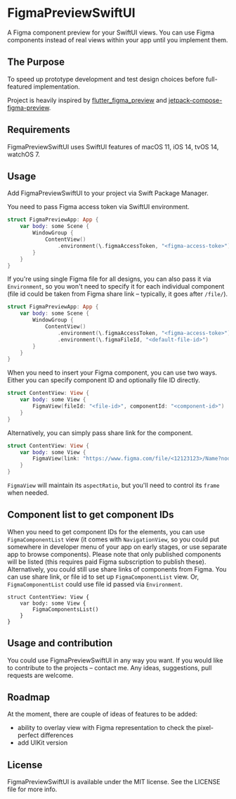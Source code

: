 # FigmaPreviewSwiftUI

A Figma component preview for your SwiftUI views.
You can use Figma components instead of real views within your app until you implement them.

## The Purpose

To speed up prototype development and test design choices before full-featured implementation.

Project is heavily inspired by [flutter_figma_preview](https://github.com/vvsevolodovich/flutter_figma_preview) and [jetpack-compose-figma-preview](https://github.com/vvsevolodovich/jetpack-compose-figma-preview).

## Requirements

FigmaPreviewSwiftUI uses SwiftUI features of macOS 11, iOS 14, tvOS 14, watchOS 7.

## Usage

Add FigmaPreviewSwiftUI to your project via Swift Package Manager.

You need to pass Figma access token via SwiftUI environment.
```swift
struct FigmaPreviewApp: App {
    var body: some Scene {
        WindowGroup {
            ContentView()
                .environment(\.figmaAccessToken, "<figma-access-toke>")
        }
    }
}
```
If you're using single Figma file for all designs, you can also pass it via `Environment`, so you won't need to specify it for each individual component (file id could be taken from Figma share link – typically, it goes after `/file/`).
```swift
struct FigmaPreviewApp: App {
    var body: some Scene {
        WindowGroup {
            ContentView()
                .environment(\.figmaAccessToken, "<figma-access-toke>")
                .environment(\.figmaFileId, "<default-file-id>")
        }
    }
}
```
When you need to insert your Figma component, you can use two ways. Either you can specify component ID and optionally file ID directly.
```swift
struct ContentView: View {
    var body: some View {
        FigmaView(fileId: "<file-id>", componentId: "<component-id>")
    }
}
```
Alternatively, you can simply pass share link for the component.
```swift
struct ContentView: View {
    var body: some View {
        FigmaView(link: "https://www.figma.com/file/<12123123>/Name?node-id=<123123%3A3232131>")
    }
}
```
`FigmaView` will maintain its `aspectRatio`, but you'll need to control its `frame` when needed.

## Component list to get component IDs

When you need to get component IDs for the elements, you can use `FigmaComponentList` view (it comes with `NavigationView`, so you could put somewhere in developer menu of your app on early stages, or use separate app to browse components).
Please note that only published components will be listed (this requires paid Figma subscription to publish these).
Alternatively, you could still use share links of components from Figma.
You can use share link, or file id to set up `FigmaComponentList` view. Or, `FigmaComponentList` could use file id passed via `Environment`.
```
struct ContentView: View {
    var body: some View {
        FigmaComponentsList()
    }
}
```

## Usage and contribution

You could use FigmaPreviewSwiftUI in any way you want. If you would like to contribute to the projects – contact me.
Any ideas, suggestions, pull requests are welcome.

## Roadmap

At the moment, there are couple of ideas of features to be added:
- ability to overlay view with Figma representation to check the pixel-perfect differences
- add UIKit version

## License

FigmaPreviewSwiftUI is available under the MIT license. See the LICENSE file for more info.
